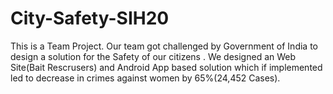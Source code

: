 # City-Safety-SIH20
This is a Team Project. Our team got challenged by Government of India to design a solution for the Safety of our citizens . We designed an Web Site(Bait Rescrusers) and Android App based solution which if implemented led to decrease in crimes against women by 65%(24,452 Cases).
